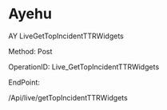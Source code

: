 #     Ayehu


AY LiveGetTopIncidentTTRWidgets

Method: Post

OperationID: Live_GetTopIncidentTTRWidgets

EndPoint:

/Api/live/getTopIncidentTTRWidgets
